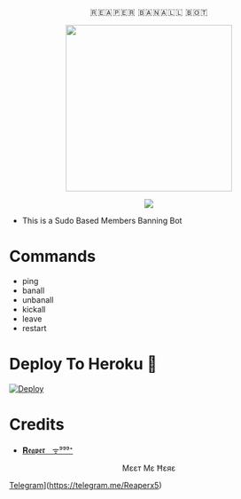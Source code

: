 
<p align="center">🇷 🇪 🇦 🇵 🇪 🇷  🇧 🇦 🇳 🇦 🇱 🇱  🇧 🇴 🇹 </p>


<p align="center"><a href="https://t.me/Reaper_Support"><img src="https://telegra.ph/file/60abdd0dac472c43a2e0b.jpg" width="300"></a></p>
<p align="center">
    <a href="https://www.python.org/" alt="made-with-python"> <img src="https://img.shields.io/badge/Made%20with-Python-black.svg?style=flat-square&logo=python&logoColor=blue&color=red" /></a>

- This is a Sudo Based Members Banning Bot 
 
# Commands
- ping
- banall
- unbanall
- kickall
- leave 
- restart

# Deploy To Heroku 🚀
[![Deploy](https://www.herokucdn.com/deploy/button.svg)](https://dashboard.heroku.com/new?template=https://github.com/CenzoGod/Banall-)

# Credits
* [𝐑𝖊𝖆𝖕𝖊𝖗ㅤᯤ⁹⁹⁹⁺](https://github.com/CenzoGod/Banall-)

<p align="center"> Μɛɛт Μɛ Ħɛяɛ </p>

[Telegram](https://img.shields.io/badge/Telegram-2CA5E0?style=for-the-badge&logo=telegram&logoColor=white)](https://telegram.me/Reaperx5)

